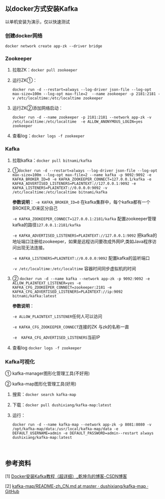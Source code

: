 ## 以docker方式安装Kafka

以单机安装为演示，仅以快速测试

### 创建docker网络

`docker network create app-zk --driver bridge`

### Zookeeper

1. 拉取ZK：`docker pull zookeeper `

2. 运行ZK①：

   `docker run -d --restart=always --log-driver json-file --log-opt max-size=100m --log-opt max-file=2  --name zookeeper -p 2181:2181 -v /etc/localtime:/etc/localtime zookeeper`

3. 运行ZK②添加网络启动：

   `docker run -d --name zookeeper -p 2181:2181 --network app-zk -v /etc/localtime:/etc/localtime  -e ALLOW_ANONYMOUS_LOGIN=yes zookeeper`

4. 查看log：`docker logs -f zookeeper`

### Kafka

1. 拉取kafka：`docker pull bitnami/kafka`

2. ①`docker run -d --restart=always --log-driver json-file --log-opt max-size=100m --log-opt max-file=2 --name kafka -p 9092:9092 -e KAFKA_BROKER_ID=0 -e KAFKA_ZOOKEEPER_CONNECT=127.0.0.1/kafka -e KAFKA_ADVERTISED_LISTENERS=PLAINTEXT://127.0.0.1:9092 -e KAFKA_LISTENERS=PLAINTEXT://0.0.0.0:9092 -v /etc/localtime:/etc/localtime bitnami/kafka`

   **参数说明**：
   `-e KAFKA_BROKER_ID=0`  在kafka集群中，每个kafka都有一个BROKER_ID来区分自己

   `-e KAFKA_ZOOKEEPER_CONNECT=127.0.0.1:2181/kafka` 配置zookeeper管理kafka的路径`127.0.0.1:2181/kafka`

   `-e KAFKA_ADVERTISED_LISTENERS=PLAINTEXT://127.0.0.1:9092`  把kafka的地址端口注册给zookeeper，如果是远程访问要改成外网IP,类如Java程序访问出现无法连接。

   `-e KAFKA_LISTENERS=PLAINTEXT://0.0.0.0:9092` 配置kafka的监听端口

   `-v /etc/localtime:/etc/localtime` 容器时间同步虚拟机的时间

3. ② `docker run -d --name kafka --network app-zk -p 9092:9092 -e ALLOW_PLAINTEXT_LISTENER=yes -e KAFKA_CFG_ZOOKEEPER_CONNECT=zookeeper:2181 -e KAFKA_CFG_ADVERTISED_LISTENERS=PLAINTEXT://ip:9092 bitnami/kafka:latest`

   **参数说明**：

   `-e ALLOW_PLAINTEXT_LISTENER`任何人可以访问

   `-e KAFKA_CFG_ZOOKEEPER_CONNECT`连接的ZK 与zk的名称一直

   `-e  KAFKA_CFG_ADVERTISED_LISTENERS`当前IP

4. 查看log `docker logs -f zookeeper`

### Kafka可视化

① kafka-manager图形化管理工具(不好用)

② kafka-map图形化管理工具(好用)

 1. 搜索：`docker search kafka-map`

 2. 下载：`docker pull dushixiang/kafka-map:latest`

 3. 运行：

    `docker run -d --name kafka-map --network app-zk -p 8081:8080 -v /opt/kafka-map/data:/usr/local/kafka-map/data -e DEFAULT_USERNAME=admin -e DEFAULT_PASSWORD=admin--restart always dushixiang/kafka-map:latest`

​	

## 参考资料

[1] [Docker安装Kafka教程（超详细）_乾坤鸟的博客-CSDN博客](https://blog.csdn.net/y393016244/article/details/126405864)

[2] [kafka-map/README-zh_CN.md at master · dushixiang/kafka-map · GitHub](https://github.com/dushixiang/kafka-map/blob/master/README-zh_CN.md)


